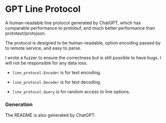 
# GPT Line Protocol

A human-readable line protocol generated by ChatGPT, which has comparable performance to protobuf, and much better performance than prototext/protojson.

The protocol is designed to be human-readable, option encoding passed by to remote service, and easy to parse.

I wrote a fuzzer to ensure the correctness but is still possible to have bugs. I will not be responsible for any data loss.

+ `line_protocol.Encoder` is for text encoding.

+ `line_protocol.Decoder` is for text decoding.

+ `line_protocol.Query` is for random access to line options.

### Generation

The README is also generated by ChatGPT.

